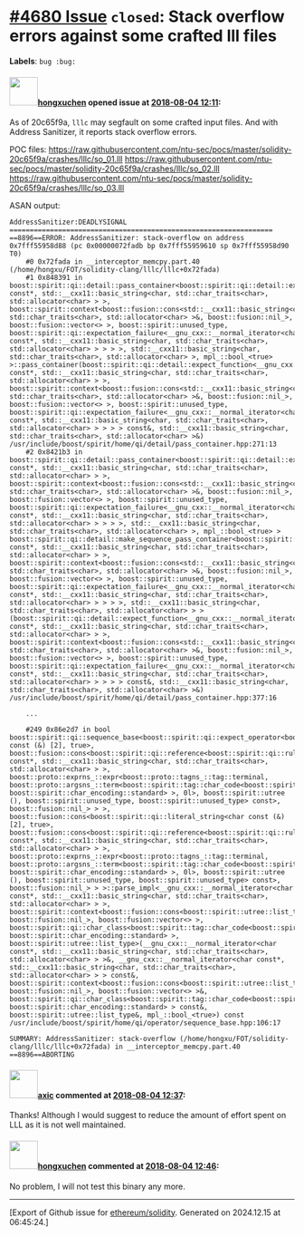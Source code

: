# [\#4680 Issue](https://github.com/ethereum/solidity/issues/4680) `closed`: Stack overflow errors against some crafted lll files
**Labels**: `bug :bug:`


#### <img src="https://avatars.githubusercontent.com/u/843267?u=f1bbd57b93aeb2ec77d51b126b7c8906356c67ad&v=4" width="50">[hongxuchen](https://github.com/hongxuchen) opened issue at [2018-08-04 12:11](https://github.com/ethereum/solidity/issues/4680):

As of 20c65f9a, `lllc` may segfault on some crafted input files. And with Address Sanitizer, it reports stack overflow errors.

POC files:
https://raw.githubusercontent.com/ntu-sec/pocs/master/solidity-20c65f9a/crashes/lllc/so_01.lll
https://raw.githubusercontent.com/ntu-sec/pocs/master/solidity-20c65f9a/crashes/lllc/so_02.lll
https://raw.githubusercontent.com/ntu-sec/pocs/master/solidity-20c65f9a/crashes/lllc/so_03.lll
 
ASAN output:
```
AddressSanitizer:DEADLYSIGNAL
=================================================================
==8896==ERROR: AddressSanitizer: stack-overflow on address 0x7fff55958d88 (pc 0x00000072fadb bp 0x7fff55959610 sp 0x7fff55958d90 T0)
    #0 0x72fada in __interceptor_memcpy.part.40 (/home/hongxu/FOT/solidity-clang/lllc/lllc+0x72fada)
    #1 0x848391 in boost::spirit::qi::detail::pass_container<boost::spirit::qi::detail::expect_function<__gnu_cxx::__normal_iterator<char const*, std::__cxx11::basic_string<char, std::char_traits<char>, std::allocator<char> > >, boost::spirit::context<boost::fusion::cons<std::__cxx11::basic_string<char, std::char_traits<char>, std::allocator<char> >&, boost::fusion::nil_>, boost::fusion::vector<> >, boost::spirit::unused_type, boost::spirit::qi::expectation_failure<__gnu_cxx::__normal_iterator<char const*, std::__cxx11::basic_string<char, std::char_traits<char>, std::allocator<char> > > > >, std::__cxx11::basic_string<char, std::char_traits<char>, std::allocator<char> >, mpl_::bool_<true> >::pass_container(boost::spirit::qi::detail::expect_function<__gnu_cxx::__normal_iterator<char const*, std::__cxx11::basic_string<char, std::char_traits<char>, std::allocator<char> > >, boost::spirit::context<boost::fusion::cons<std::__cxx11::basic_string<char, std::char_traits<char>, std::allocator<char> >&, boost::fusion::nil_>, boost::fusion::vector<> >, boost::spirit::unused_type, boost::spirit::qi::expectation_failure<__gnu_cxx::__normal_iterator<char const*, std::__cxx11::basic_string<char, std::char_traits<char>, std::allocator<char> > > > > const&, std::__cxx11::basic_string<char, std::char_traits<char>, std::allocator<char> >&) /usr/include/boost/spirit/home/qi/detail/pass_container.hpp:271:13
    #2 0x8421b3 in boost::spirit::qi::detail::pass_container<boost::spirit::qi::detail::expect_function<__gnu_cxx::__normal_iterator<char const*, std::__cxx11::basic_string<char, std::char_traits<char>, std::allocator<char> > >, boost::spirit::context<boost::fusion::cons<std::__cxx11::basic_string<char, std::char_traits<char>, std::allocator<char> >&, boost::fusion::nil_>, boost::fusion::vector<> >, boost::spirit::unused_type, boost::spirit::qi::expectation_failure<__gnu_cxx::__normal_iterator<char const*, std::__cxx11::basic_string<char, std::char_traits<char>, std::allocator<char> > > > >, std::__cxx11::basic_string<char, std::char_traits<char>, std::allocator<char> >, mpl_::bool_<true> > boost::spirit::qi::detail::make_sequence_pass_container<boost::spirit::qi::detail::expect_function<__gnu_cxx::__normal_iterator<char const*, std::__cxx11::basic_string<char, std::char_traits<char>, std::allocator<char> > >, boost::spirit::context<boost::fusion::cons<std::__cxx11::basic_string<char, std::char_traits<char>, std::allocator<char> >&, boost::fusion::nil_>, boost::fusion::vector<> >, boost::spirit::unused_type, boost::spirit::qi::expectation_failure<__gnu_cxx::__normal_iterator<char const*, std::__cxx11::basic_string<char, std::char_traits<char>, std::allocator<char> > > > >, std::__cxx11::basic_string<char, std::char_traits<char>, std::allocator<char> > >(boost::spirit::qi::detail::expect_function<__gnu_cxx::__normal_iterator<char const*, std::__cxx11::basic_string<char, std::char_traits<char>, std::allocator<char> > >, boost::spirit::context<boost::fusion::cons<std::__cxx11::basic_string<char, std::char_traits<char>, std::allocator<char> >&, boost::fusion::nil_>, boost::fusion::vector<> >, boost::spirit::unused_type, boost::spirit::qi::expectation_failure<__gnu_cxx::__normal_iterator<char const*, std::__cxx11::basic_string<char, std::char_traits<char>, std::allocator<char> > > > > const&, std::__cxx11::basic_string<char, std::char_traits<char>, std::allocator<char> >&) /usr/include/boost/spirit/home/qi/detail/pass_container.hpp:377:16

    ...

    #249 0x86e2d7 in bool boost::spirit::qi::sequence_base<boost::spirit::qi::expect_operator<boost::fusion::cons<boost::spirit::qi::literal_string<char const (&) [2], true>, boost::fusion::cons<boost::spirit::qi::reference<boost::spirit::qi::rule<__gnu_cxx::__normal_iterator<char const*, std::__cxx11::basic_string<char, std::char_traits<char>, std::allocator<char> > >, boost::proto::exprns_::expr<boost::proto::tagns_::tag::terminal, boost::proto::argsns_::term<boost::spirit::tag::char_code<boost::spirit::tag::space, boost::spirit::char_encoding::standard> >, 0l>, boost::spirit::utree (), boost::spirit::unused_type, boost::spirit::unused_type> const>, boost::fusion::nil_> > >, boost::fusion::cons<boost::spirit::qi::literal_string<char const (&) [2], true>, boost::fusion::cons<boost::spirit::qi::reference<boost::spirit::qi::rule<__gnu_cxx::__normal_iterator<char const*, std::__cxx11::basic_string<char, std::char_traits<char>, std::allocator<char> > >, boost::proto::exprns_::expr<boost::proto::tagns_::tag::terminal, boost::proto::argsns_::term<boost::spirit::tag::char_code<boost::spirit::tag::space, boost::spirit::char_encoding::standard> >, 0l>, boost::spirit::utree (), boost::spirit::unused_type, boost::spirit::unused_type> const>, boost::fusion::nil_> > >::parse_impl<__gnu_cxx::__normal_iterator<char const*, std::__cxx11::basic_string<char, std::char_traits<char>, std::allocator<char> > >, boost::spirit::context<boost::fusion::cons<boost::spirit::utree::list_type&, boost::fusion::nil_>, boost::fusion::vector<> >, boost::spirit::qi::char_class<boost::spirit::tag::char_code<boost::spirit::tag::space, boost::spirit::char_encoding::standard> >, boost::spirit::utree::list_type>(__gnu_cxx::__normal_iterator<char const*, std::__cxx11::basic_string<char, std::char_traits<char>, std::allocator<char> > >&, __gnu_cxx::__normal_iterator<char const*, std::__cxx11::basic_string<char, std::char_traits<char>, std::allocator<char> > > const&, boost::spirit::context<boost::fusion::cons<boost::spirit::utree::list_type&, boost::fusion::nil_>, boost::fusion::vector<> >&, boost::spirit::qi::char_class<boost::spirit::tag::char_code<boost::spirit::tag::space, boost::spirit::char_encoding::standard> > const&, boost::spirit::utree::list_type&, mpl_::bool_<true>) const /usr/include/boost/spirit/home/qi/operator/sequence_base.hpp:106:17

SUMMARY: AddressSanitizer: stack-overflow (/home/hongxu/FOT/solidity-clang/lllc/lllc+0x72fada) in __interceptor_memcpy.part.40
==8896==ABORTING
```

#### <img src="https://avatars.githubusercontent.com/u/20340?v=4" width="50">[axic](https://github.com/axic) commented at [2018-08-04 12:37](https://github.com/ethereum/solidity/issues/4680#issuecomment-410446595):

Thanks! Although I would suggest to reduce the amount of effort spent on LLL as it is not well maintained.

#### <img src="https://avatars.githubusercontent.com/u/843267?u=f1bbd57b93aeb2ec77d51b126b7c8906356c67ad&v=4" width="50">[hongxuchen](https://github.com/hongxuchen) commented at [2018-08-04 12:46](https://github.com/ethereum/solidity/issues/4680#issuecomment-410447128):

No problem, I will not test this binary any more.


-------------------------------------------------------------------------------



[Export of Github issue for [ethereum/solidity](https://github.com/ethereum/solidity). Generated on 2024.12.15 at 06:45:24.]
